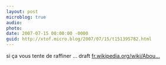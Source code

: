 ```yaml
---
layout: post
microblog: true
audio: 
photo: 
date: 2007-07-15 00:00:00 -0000
guid: http://xtof.micro.blog/2007/07/15/t151395782.html
---
```

si ça vous tente de raffiner ... draft [fr.wikipedia.org/wiki/Abou...](http://fr.wikipedia.org/wiki/AboutUs.org)
